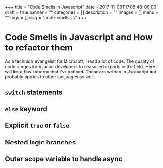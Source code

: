 +++
title = "Code Smells in Javascript"
date = 2017-11-09T17:05:48-06:00
draft = true
banner = ""
categories = []
description = ""
images = []
menu = ""
tags = []
slug = "code-smells-js"
+++

# Code Smells in Javascript and How to refactor them

As a technical evangelist for Microsoft, I read a lot of code.  The quality of code ranges from junior developers to seasoned experts in the field.  Here I will list a few patterns that I've noticed.  These are written in Javascript but probably applies to other languages as well.

## `switch` statements

## `else` keyword

## Explicit `true` or `false`

## Nested logic branches

## Outer scope variable to handle async

